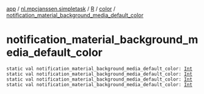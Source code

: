 [app](../../../index.md) / [nl.mpcjanssen.simpletask](../../index.md) / [R](../index.md) / [color](index.md) / [notification_material_background_media_default_color](.)

# notification_material_background_media_default_color

`static val notification_material_background_media_default_color: `[`Int`](https://kotlinlang.org/api/latest/jvm/stdlib/kotlin/-int/index.html)
`static val notification_material_background_media_default_color: `[`Int`](https://kotlinlang.org/api/latest/jvm/stdlib/kotlin/-int/index.html)
`static val notification_material_background_media_default_color: `[`Int`](https://kotlinlang.org/api/latest/jvm/stdlib/kotlin/-int/index.html)
`static val notification_material_background_media_default_color: `[`Int`](https://kotlinlang.org/api/latest/jvm/stdlib/kotlin/-int/index.html)